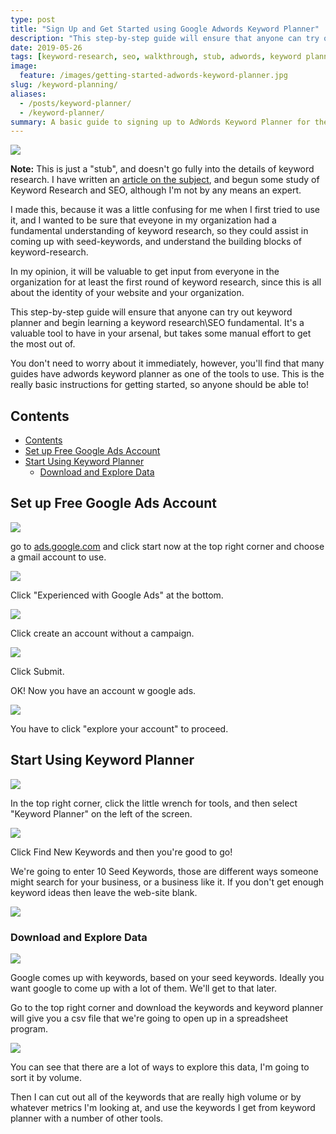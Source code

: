 ```yaml
---
type: post
title: "Sign Up and Get Started using Google Adwords Keyword Planner"
description: "This step-by-step guide will ensure that anyone can try out keyword planner and begin learning a keyword research-SEO fundamental."
date: 2019-05-26
tags: [keyword-research, seo, walkthrough, stub, adwords, keyword planner]
image:
  feature: /images/getting-started-adwords-keyword-planner.jpg
slug: /keyword-planning/
aliases:
  - /posts/keyword-planner/
  - /keyword-planner/
summary: A basic guide to signing up to AdWords Keyword Planner for the first time. Many SEO guides reference this tool, and it can be a little confusing to get started, and that's why I created this short howto.
---
```


![](https://web-work.tools/images/getting-started-adwords-keyword-planner.jpg)

**Note:** This is just a "stub", and doesn't go fully into the details of keyword research. I have written an [article on the subject](https://www.csbtechemporium.com/keyword-research-fundamentals/), and begun some study of Keyword Research and SEO, although I'm not by any means an expert. 

I made this, because it was a little confusing for me when I first tried to use it, and I wanted to be sure that eveyone in my organization had a fundamental understanding of keyword research, so they could assist in coming up with seed-keywords, and understand the building blocks of keyword-research. 

In my opinion, it will be valuable to get input from everyone in the organization for at least the first round of keyword research, since this is all about the identity of your website and your organization.

This step-by-step guide will ensure that anyone can try out keyword planner and begin learning a keyword research\SEO fundamental. It's a valuable tool to have in your arsenal, but takes some manual effort to get the most out of.

You don't need to worry about it immediately, however, you'll find that many guides have adwords keyword planner as one of the tools to use. This is the really basic instructions for getting started, so anyone should be able to!

## Contents

- [Contents](#contents)
- [Set up Free Google Ads Account](#set-up-free-google-ads-account)
- [Start Using Keyword Planner](#start-using-keyword-planner)
  - [Download and Explore Data](#download-and-explore-data)

## Set up Free Google Ads Account

![](https://i.imgur.com/F2FyM0A.png)

go to [ads.google.com](https://ads.google.com) and click start now at the top right corner and choose a gmail account to use.

![](https://i.imgur.com/n0AsI6I.png)

Click "Experienced with Google Ads" at the bottom.

![](https://i.imgur.com/ST8jiVY.png)

Click create an account without a campaign.

![](https://i.imgur.com/FDzdZOo.png)

Click Submit.

OK! Now you have an account w google ads.

![](https://i.imgur.com/MLu3Nx5.png)

You have to click "explore your account" to proceed.

## Start Using Keyword Planner


![](https://i.imgur.com/BPGKUAu.png)


In the top right corner, click the little wrench for tools, and then select "Keyword Planner" on the left of the screen.

![](https://i.imgur.com/9HBzgoa.png)

Click Find New Keywords and then you're good to go!

We're going to enter 10 Seed Keywords, those are different ways someone might search for your business, or a business like it. If you don't get enough keyword ideas then leave the web-site blank.

![](https://i.imgur.com/gYfaH1e.png)

### Download and Explore Data

![](https://i.imgur.com/VC9Mc7x.png)

Google comes up with keywords, based on your seed keywords. Ideally you want google to come up with a lot of them. We'll get to that later.

Go to the top right corner and download the keywords and keyword planner will give you a csv file that we're going to open up in a spreadsheet program.

![](https://i.imgur.com/acoH1WP.png)

You can see that there are a lot of ways to explore this data, I'm going to sort it by volume.

Then I can cut out all of the keywords that are really high volume or by whatever metrics I'm looking at, and use the keywords I get from keyword planner with a number of other tools.


